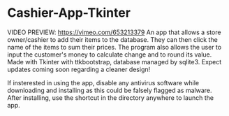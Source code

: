 # Cashier-App-Tkinter
VIDEO PREVIEW: https://vimeo.com/653213379
An app that allows a store owner/cashier to add their items to the database. They can then click the name of the items to sum their prices. The program also allows the user to input the customer's money to calculate change and to round its value. Made with Tkinter with ttkbootstrap, database managed by sqlite3. Expect updates coming soon regarding a cleaner design! 

If insterested in using the app, disable any antivirus software while downloading and installing as this could be falsely flagged as malware.
After installing, use the shortcut in the directory anywhere to launch the app. 

